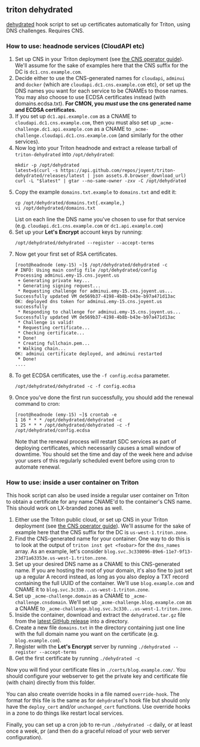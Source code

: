 ## triton dehydrated

[dehydrated](https://github.com/lukas2511/dehydrated) hook script to set up
certificates automatically for Triton, using DNS challenges. Requires CNS.

### How to use: headnode services (CloudAPI etc)

 1. Set up CNS in your Triton deployment (see
    [the CNS operator guide](https://github.com/joyent/triton-cns/blob/master/docs/operator-guide.md)).
    We'll assume for the sake of examples here that the CNS suffix for the
    DC is `dc1.cns.example.com`.
 2. Decide either to use the CNS-generated names for `cloudapi`, `adminui` and
    `docker` (which are `cloudapi.dc1.cns.example.com` etc), or set up the
    DNS names you want for each service to be CNAMEs to those names. You may
    also choose to use ECDSA certificates instead (with domains.ecdsa.txt).
    **For CMON, you *must* use the cns generated name and ECDSA certificates.**
 3. If you set up `dc1.api.example.com` as a CNAME to
    `cloudapi.dc1.cns.example.com`, then you must also set up
    `_acme-challenge.dc1.api.example.com` as a CNAME to
    `_acme-challenge.cloudapi.dc1.cns.example.com` (and similarly for
    the other services).
 4. Now log into your Triton headnode and extract a release tarball of
    `triton-dehydrated` into `/opt/dehydrated`:
    ```
    mkdir -p /opt/dehydrated
    latest=$(curl -s https://api.github.com/repos/joyent/triton-dehydrated/releases/latest | json assets.0.browser_download_url)
    curl -L "$latest" | gtar --no-same-owner -zxv -C /opt/dehydrated
    ```
 5. Copy the example `domains.txt.example` to `domains.txt` and edit it:
    ```
    cp /opt/dehydrated/domains.txt{.example,}
    vi /opt/dehydrated/domains.txt
    ```
    List on each line the DNS name you've chosen to use for that service (e.g.
    `cloudapi.dc1.cns.example.com` or `dc1.api.example.com`)
 6. Set up your **Let's Encrypt** account keys by running:
    ```
    /opt/dehydrated/dehydrated --register --accept-terms
    ```
 7. Now get your first set of RSA certificates.
    ```
    [root@headnode (emy-15) ~]$ /opt/dehydrated/dehydrated -c
    # INFO: Using main config file /opt/dehydrated/config
    Processing adminui.emy-15.cns.joyent.us
     + Generating private key...
     * Generating signing request...
     * Requesting challenge for adminui.emy-15.cns.joyent.us...
    Successfully updated VM de569b37-4198-4b8b-b43e-b97a471d13ac
    OK: deployed dns token for adminui.emy-15.cns.joyent.us successfully
     * Responding to challenge for adminui.emy-15.cns.joyent.us...
    Successfully updated VM de569b37-4198-4b8b-b43e-b97a471d13ac
     * Challenge is valid!
     * Requesting certificate...
     * Checking certificate...
     * Done!
     * Creating fullchain.pem...
     * Walking chain...
    OK: adminui certificate deployed, and adminui restarted
     * Done!
    ....
    ```
 8. To get ECDSA certificates, use the `-f config.ecdsa` parameter.
    ```
    /opt/dehydrated/dehydrated -c -f config.ecdsa
    ```
 9. Once you've done the first run successfully, you should add the renewal
    command to cron:
    ```
    [root@headnode (emy-15) ~]$ crontab -e
    1 16 * * * /opt/dehydrated/dehydrated -c
    1 25 * * * /opt/dehydrated/dehydrated -c -f /opt/dehydrated/config.ecdsa
    ```
    Note that the renewal process will restart SDC services as part of
    deploying certificates, which necessarily causes a small window of
    downtime. You should set the time and day of the week here and advise
    your users of this regularly scheduled event before using cron to
    automate renewal.

### How to use: inside a user container on Triton

This hook script can also be used inside a regular user container on Triton to
obtain a certificate for any name CNAME'd to the container's CNS name. This
should work on LX-branded zones as well.

 1. Either use the Triton public cloud, or set up CNS in your Triton
    deployment (see
    [the CNS operator guide](https://github.com/joyent/triton-cns/blob/master/docs/operator-guide.md)).
    We'll assume for the sake of example here that the CNS suffix for the
    DC is `us-west-1.triton.zone`.
 2. Find the CNS-generated name for your container. One way to do this is
    to look at the output of `triton inst get <foobar>` for the `dns_names`
    array. As an example, let's consider
    `blog.svc.3c330096-89e6-11e7-9f13-23d71a63353e.us-west-1.triton.zone`.
 3. Set up your desired DNS name as a CNAME to this CNS-generated name. If you
    are hosting the root of your domain, it's also fine to just set up a
    regular A record instead, as long as you also deploy a TXT record
    containing the full UUID of the container. We'll use `blog.example.com`
    and CNAME it to `blog.svc.3c330...us-west-1.triton.zone`.
 4. Set up `_acme-challenge.domain` as a CNAME to `_acme-challenge.cnsdomain`.
    We'll set up `_acme-challenge.blog.example.com` as a CNAME to
    `_acme-challenge.blog.svc.3c330...us-west-1.triton.zone`.
 5. Inside the container, download and extract the `dehydrated.tar.gz` file
    from the [latest GitHub release](https://github.com/joyent/triton-dehydrated/releases/)
    into a directory.
 6. Create a new file `domains.txt` in the directory containing just one line
    with the full domain name you want on the certificate (e.g.
    `blog.example.com`).
 7. Register with the **Let's Encrypt** server by running
    `./dehydrated --register --accept-terms`
 8. Get the first certificate by running
    `./dehydrated -c`

Now you will find your certificate files in `./certs/blog.example.com/`. You
should configure your webserver to get the private key and certificate file
(with chain) directly from this folder.

You can also create override hooks in a file named `override-hook`. The format
for this file is the same as for `dehydrated`'s hook file but should only have
the `deploy_cert` and/or `unchanged_cert` functions. Use override hooks in a
zone to do things like restart local services.

Finally, you can set up a cron job to re-run `./dehydrated -c` daily, or at
least once a week, pr (and then do a graceful reload of your web server
configuration).
